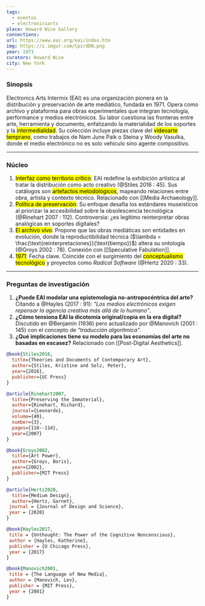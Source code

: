 ```yaml
---
tags:
  - eventos
  - electronicsarts
place: Howard Wise Gallery
connections:
url: https://www.eai.org/eai/index.htm
img: https://i.imgur.com/CpirdDN.png
year: 1971
curators: Howard Wise
city: New York
---
```



### Sinopsis  
Electronics Arts Intermix (EAI) es una organización pionera en la distribución y preservación de arte mediático, fundada en 1971. Opera como archivo y plataforma para obras experimentales que integran tecnología, performance y medios electrónicos. Su labor cuestiona las fronteras entre arte, herramienta y documento, enfatizando la materialidad de los soportes y la <mark class='hltr-blue'>intermedialidad</mark>. Su colección incluye piezas clave del <mark class='hltr-yellow'>videoarte temprano</mark>, como trabajos de Nam June Paik o Steina y Woody Vasulka, donde el medio electrónico no es solo vehículo sino agente compositivo.  

---

### Núcleo  
1. <mark class='hltr-green'>Interfaz como territorio crítico</mark>: EAI redefine la exhibición artística al tratar la distribución como acto creativo (@Stiles 2016 : 45). Sus catálogos son <mark class='hltr-orange'>artefactos metodológicos</mark>, mapeando relaciones entre obra, artista y contexto técnico. Relacionado con [[Media Archaeology]].  
2. <mark class='hltr-red'>Política de preservación</mark>: Su enfoque desafía los estándares museísticos al priorizar la accesibilidad sobre la obsolescencia tecnológica (@Rinehart 2007 : 112). Controversia: ¿es legítimo reinterpretar obras analógicas en soportes digitales?  
3. <mark class='hltr-purple'>El archivo vivo</mark>: Propone que las obras mediáticas son entidades en evolución, donde la reproductibilidad técnica ($\lambda = \frac{\text{reinterpretaciones}}{\text{tiempo}}$) altera su ontología (@Groys 2002 : 78). Conexión con [[Speculative Fabulation]].  
4. <mark class='hltr-yellow'>1971</mark>: Fecha clave. Coincide con el surgimiento del <mark class='hltr-blue'>conceptualismo tecnológico</mark> y proyectos como *Radical Software* (@Hertz 2020 : 33).  

---

### Preguntas de investigación  
1. **¿Puede EAI modelar una epistemología no-antropocéntrica del arte?** Citando a @Hayles (2017 : 91): *"Los medios electrónicos exigen repensar la agencia creativa más allá de lo humano"*.  
2. **¿Cómo tensiona EAI la dicotomía original/copia en la era digital?** Discutido en @Benjamin (1936) pero actualizado por @Manovich (2001 : 145) con el concepto de *"traducción algorítmica"*.  
3. **¿Qué implicaciones tiene su modelo para las economías del arte no basadas en escasez?** Relacionado con [[Post-Digital Aesthetics]].  

```bibtex
@book{Stiles2016,
  title={Theories and Documents of Contemporary Art},
  author={Stiles, Kristine and Selz, Peter},
  year={2016},
  publisher={UC Press}
}

@article{Rinehart2007,
  title={Preserving the Immaterial},
  author={Rinehart, Richard},
  journal={Leonardo},
  volume={40},
  number={3},
  pages={110--114},
  year={2007}
}

@book{Groys2002,
  title={Art Power},
  author={Groys, Boris},
  year={2002},
  publisher={MIT Press}
}

@article{Hertz2020,
  title={Medium Design},
  author={Hertz, Garnet},
 journal = {Journal of Design and Science}, 
 year = {2020}
}

@book{Hayles2017,
 title = {Unthought: The Power of the Cognitive Nonconscious}, 
 author = {Hayles, Katherine}, 
 publisher = {U Chicago Press}, 
 year = {2017} 
}

@book{Manovich2001,
 title = {The Language of New Media}, 
 author = {Manovich, Lev}, 
 publisher = {MIT Press}, 
 year = {2001} 
}
```